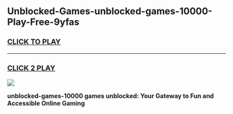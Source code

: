 
## Unblocked-Games-unblocked-games-10000-Play-Free-9yfas
<h3>
<a href="https://premium76.site?title=unblocked-games-10000&ref=10A">CLICK TO PLAY</a></h3>
<hr>

<h3>
<a href="https://premium76.site?title=unblocked-games-10000&ref=10A">CLICK 2 PLAY</a>
  
</h3>

<a href="https://premium76.site?title=unblocked-games-10000&ref=10A"><img src="https://clearcache.store/games.png"></a>


**unblocked-games-10000 games unblocked: Your Gateway to Fun and Accessible Online Gaming**
